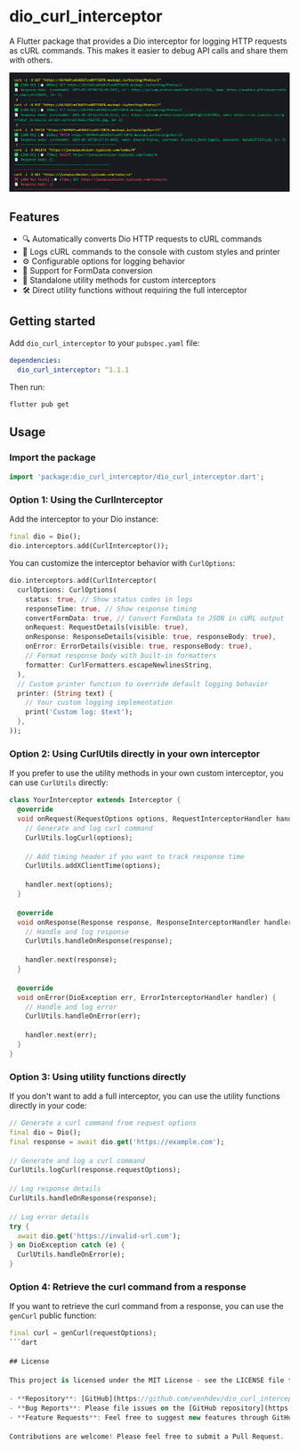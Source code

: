 # dio_curl_interceptor

A Flutter package that provides a Dio interceptor for logging HTTP requests as cURL commands. This makes it easier to debug API calls and share them with others.

![Screenshot](https://raw.githubusercontent.com/venhdev/dio_curl_interceptor/refs/heads/main/screenshots/image.png)

## Features

- 🔍 Automatically converts Dio HTTP requests to cURL commands
- 📝 Logs cURL commands to the console with custom styles and printer
- ⚙️ Configurable options for logging behavior
- 🔄 Support for FormData conversion
- 🧰 Standalone utility methods for custom interceptors
- 🛠️ Direct utility functions without requiring the full interceptor

## Getting started

Add `dio_curl_interceptor` to your `pubspec.yaml` file:

```yaml
dependencies:
  dio_curl_interceptor: ^1.1.1
```

Then run:

```bash
flutter pub get
```

## Usage

### Import the package

```dart
import 'package:dio_curl_interceptor/dio_curl_interceptor.dart';
```

### Option 1: Using the CurlInterceptor

Add the interceptor to your Dio instance:

```dart
final dio = Dio();
dio.interceptors.add(CurlInterceptor());
```

You can customize the interceptor behavior with `CurlOptions`:

```dart
dio.interceptors.add(CurlInterceptor(
  curlOptions: CurlOptions(
    status: true, // Show status codes in logs
    responseTime: true, // Show response timing
    convertFormData: true, // Convert FormData to JSON in cURL output
    onRequest: RequestDetails(visible: true),
    onResponse: ResponseDetails(visible: true, responseBody: true),
    onError: ErrorDetails(visible: true, responseBody: true),
    // Format response body with built-in formatters
    formatter: CurlFormatters.escapeNewlinesString,
  ),
  // Custom printer function to override default logging behavior
  printer: (String text) {
    // Your custom logging implementation
    print('Custom log: $text');
  },
));
```

### Option 2: Using CurlUtils directly in your own interceptor

If you prefer to use the utility methods in your own custom interceptor, you can use `CurlUtils` directly:

```dart
class YourInterceptor extends Interceptor {
  @override
  void onRequest(RequestOptions options, RequestInterceptorHandler handler) {
    // Generate and log curl command
    CurlUtils.logCurl(options);

    // Add timing header if you want to track response time
    CurlUtils.addXClientTime(options);

    handler.next(options);
  }

  @override
  void onResponse(Response response, ResponseInterceptorHandler handler) {
    // Handle and log response
    CurlUtils.handleOnResponse(response);

    handler.next(response);
  }

  @override
  void onError(DioException err, ErrorInterceptorHandler handler) {
    // Handle and log error
    CurlUtils.handleOnError(err);

    handler.next(err);
  }
}
```

### Option 3: Using utility functions directly

If you don't want to add a full interceptor, you can use the utility functions directly in your code:

```dart
// Generate a curl command from request options
final dio = Dio();
final response = await dio.get('https://example.com');

// Generate and log a curl command
CurlUtils.logCurl(response.requestOptions);

// Log response details
CurlUtils.handleOnResponse(response);

// Log error details
try {
  await dio.get('https://invalid-url.com');
} on DioException catch (e) {
  CurlUtils.handleOnError(e);
}
```

### Option 4: Retrieve the curl command from a response

If you want to retrieve the curl command from a response, you can use the `genCurl` public function:

````dart
final curl = genCurl(requestOptions);
```dart

## License

This project is licensed under the MIT License - see the LICENSE file for details.

- **Repository**: [GitHub](https://github.com/venhdev/dio_curl_interceptor)
- **Bug Reports**: Please file issues on the [GitHub repository](https://github.com/venhdev/dio_curl_interceptor/issues)
- **Feature Requests**: Feel free to suggest new features through GitHub issues

Contributions are welcome! Please feel free to submit a Pull Request.

````
